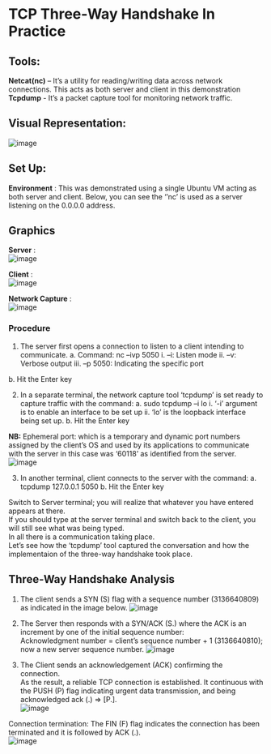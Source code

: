 # TCP Three-Way Handshake In Practice

## Tools:
**Netcat(nc)** – It’s a utility for reading/writing data across network connections. This acts as both server and client in this demonstration
**Tcpdump** - It’s a packet capture tool for monitoring network traffic.

## Visual Representation:
![image](https://github.com/user-attachments/assets/e4131118-cabb-461c-98c4-ddcd19a06b0f)  

## Set Up:
**Environment** : This was demonstrated using a single Ubuntu VM acting as both server and client.
Below, you can see the ‘’nc’ is used as a server listening on the 0.0.0.0 address.

## Graphics
**Server** :  
![image](https://github.com/user-attachments/assets/96c3eca9-a6b8-445e-9f7c-9e3a40f59e13)  


**Client** :  
![image](https://github.com/user-attachments/assets/ba6536be-f0cd-4dfb-be34-93af4ba0ba41)  

**Network Capture** :  
![image](https://github.com/user-attachments/assets/a971fe67-0115-408c-bf8c-8d5b0315ce5a)  

### Procedure

1.	The server first opens a connection to listen to a client intending to communicate.
  a.	Command: nc –ivp 5050 
    i.	–i: Listen mode
    ii.	–v: Verbose output
    iii.	–p 5050: Indicating the specific port 

  b.	Hit the Enter key

2. In a separate terminal, the network capture tool ‘tcpdump’ is set ready to capture traffic with the command:
    a.	sudo tcpdump –i lo 
      i.	 ‘-i’ argument is to enable an interface to be set up
      ii.	‘lo’ is the loopback interface being set up.
  b.	Hit the Enter key
  
**NB:** Ephemeral port: which is a temporary and dynamic port numbers assigned by the client’s OS and used by its applications to communicate with the server in this case was ‘60118’ as identified from the server.  
![image](https://github.com/user-attachments/assets/f54a1264-c931-4afe-8ef3-4a1fff47db72)  

3.	In another terminal, client connects to the server with the command:
    a.	tcpdump 127.0.0.1 5050
    b.	Hit the Enter key

Switch to Server terminal; you will realize that whatever you have entered appears at there.  
If you should type at the server terminal and switch back to the client, you will still see what was being typed.  
In all there is a communication taking place.  
Let’s see how the ‘tcpdump’ tool captured the conversation and how the implementaion of the three-way handshake took place.  

## Three-Way Handshake Analysis

1. The client sends a SYN (S) flag with a sequence number (3136640809) as indicated in the image below.
   ![image](https://github.com/user-attachments/assets/9c6d2516-09d5-4713-adda-a95dcf13ac63)  

2. The Server then responds with a SYN/ACK (S.) where the ACK is an increment by one of the initial sequence number:  
Acknowledgment number = client’s sequence number + 1 (3136640810); now a new server sequence number.
![image](https://github.com/user-attachments/assets/88d3bbdd-e8c8-47b8-b241-1988f0ad0368)  

3. The Client sends an acknowledgement (ACK) confirming the connection.  
As the result, a reliable TCP connection is established. 
It continuous with the PUSH (P) flag indicating urgent data transmission, and being acknowledged ack (.) => [P.].  
![image](https://github.com/user-attachments/assets/621b5c47-3f37-4b69-a66a-fde9d2dce7c5)  

 
Connection termination: The FIN (F) flag indicates the connection has been terminated and it is followed by ACK (.).  
![image](https://github.com/user-attachments/assets/33528a53-1696-4458-9e3d-a79edd45e7b7)


